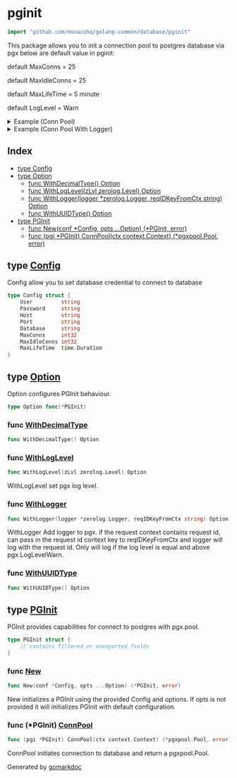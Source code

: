 <!-- Code generated by gomarkdoc. DO NOT EDIT -->

# pginit

```go
import "github.com/monacohq/golang-common/database/pginit"
```

This package allows you to init a connection pool to postgres database via pgx below are default value in pginit:

default MaxConns = 25

default MaxIdleConns = 25

default MaxLifeTime = 5 minute

default LogLevel = Warn

<details><summary>Example (Conn Pool)</summary>
<p>

```go
{
	pgi, err := New(&Config{
		Host:         "localhost",
		Port:         "5432",
		User:         "postgres",
		Password:     "postgres",
		Database:     "datawarehouse",
		MaxConns:     10,
		MaxIdleConns: 10,
		MaxLifeTime:  1 * time.Minute,
	})
	if err != nil {
		log.Fatalf("init pgi config: %v", err)
	}

	ctx := context.Background()

	pool, err := pgi.ConnPool(ctx)
	if err != nil {
		log.Fatalf("init pgi config: %v", err)
	}

	if err := pool.Ping(ctx); err != nil {
		log.Fatalf("ping: %v", err)
	}
}
```

</p>
</details>

<details><summary>Example (Conn Pool With Logger)</summary>
<p>

```go
{
	logger := zerolog.New(os.Stderr)

	pgi, err := New(
		&Config{
			Host:         "localhost",
			Port:         "5432",
			User:         "postgres",
			Password:     "postgres",
			Database:     "datawarehouse",
			MaxConns:     10,
			MaxIdleConns: 10,
			MaxLifeTime:  1 * time.Minute,
		},
		WithLogLevel(zerolog.WarnLevel),
		WithLogger(&logger, "request-id"),
	)
	if err != nil {
		log.Fatalf("init pgi config: %v", err)
	}

	ctx := context.Background()

	pool, err := pgi.ConnPool(ctx)
	if err != nil {
		log.Fatalf("init pgi config: %v", err)
	}

	if err := pool.Ping(ctx); err != nil {
		log.Fatalf("ping: %v", err)
	}
}
```

</p>
</details>

## Index

- [type Config](<#type-config>)
- [type Option](<#type-option>)
  - [func WithDecimalType() Option](<#func-withdecimaltype>)
  - [func WithLogLevel(zLvl zerolog.Level) Option](<#func-withloglevel>)
  - [func WithLogger(logger *zerolog.Logger, reqIDKeyFromCtx string) Option](<#func-withlogger>)
  - [func WithUUIDType() Option](<#func-withuuidtype>)
- [type PGInit](<#type-pginit>)
  - [func New(conf *Config, opts ...Option) (*PGInit, error)](<#func-new>)
  - [func (pgi *PGInit) ConnPool(ctx context.Context) (*pgxpool.Pool, error)](<#func-pginit-connpool>)


## type [Config](<https://github.com/monacohq/golang-common/blob/main/database/pginit/config.go#L6-L15>)

Config allow you to set database credential to connect to database

```go
type Config struct {
    User         string
    Password     string
    Host         string
    Port         string
    Database     string
    MaxConns     int32
    MaxIdleConns int32
    MaxLifeTime  time.Duration
}
```

## type [Option](<https://github.com/monacohq/golang-common/blob/main/database/pginit/pool.go#L25>)

Option configures PGInit behaviour\.

```go
type Option func(*PGInit)
```

### func [WithDecimalType](<https://github.com/monacohq/golang-common/blob/main/database/pginit/pool.go#L123>)

```go
func WithDecimalType() Option
```

### func [WithLogLevel](<https://github.com/monacohq/golang-common/blob/main/database/pginit/pool.go#L104>)

```go
func WithLogLevel(zLvl zerolog.Level) Option
```

WithLogLevel set pgx log level\.

### func [WithLogger](<https://github.com/monacohq/golang-common/blob/main/database/pginit/pool.go#L88>)

```go
func WithLogger(logger *zerolog.Logger, reqIDKeyFromCtx string) Option
```

WithLogger Add logger to pgx\. if the request context contains request id\, can pass in the request id context key to reqIDKeyFromCtx and logger will log with the request id\. Only will log if the log level is equal and above pgx\.LogLevelWarn\.

### func [WithUUIDType](<https://github.com/monacohq/golang-common/blob/main/database/pginit/pool.go#L137>)

```go
func WithUUIDType() Option
```

## type [PGInit](<https://github.com/monacohq/golang-common/blob/main/database/pginit/pool.go#L28-L31>)

PGInit provides capabilities for connect to postgres with pgx\.pool\.

```go
type PGInit struct {
    // contains filtered or unexported fields
}
```

### func [New](<https://github.com/monacohq/golang-common/blob/main/database/pginit/pool.go#L35>)

```go
func New(conf *Config, opts ...Option) (*PGInit, error)
```

New initializes a PGInit using the provided Config and options\. If opts is not provided it will initializes PGInit with default configuration\.

### func \(\*PGInit\) [ConnPool](<https://github.com/monacohq/golang-common/blob/main/database/pginit/pool.go#L76>)

```go
func (pgi *PGInit) ConnPool(ctx context.Context) (*pgxpool.Pool, error)
```

ConnPool initiates connection to database and return a pgxpool\.Pool\.



Generated by [gomarkdoc](<https://github.com/princjef/gomarkdoc>)
